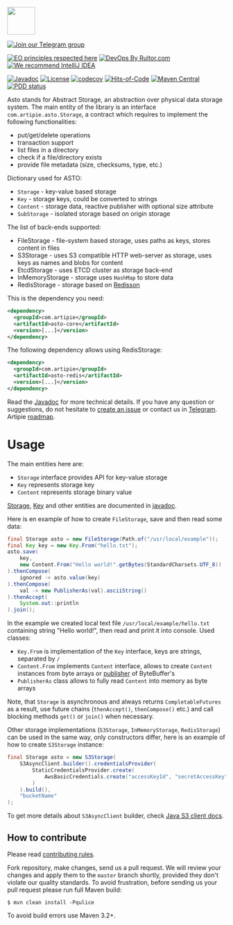 <a href="http://artipie.com"><img src="https://www.artipie.com/logo.svg" width="64px" height="64px"/></a>

[![Join our Telegram group](https://img.shields.io/badge/Join%20us-Telegram-blue?&logo=telegram&?link=http://right&link=http://t.me/artipie)](http://t.me/artipie)

[![EO principles respected here](https://www.elegantobjects.org/badge.svg)](https://www.elegantobjects.org)
[![DevOps By Rultor.com](http://www.rultor.com/b/artipie/asto)](http://www.rultor.com/p/artipie/asto)
[![We recommend IntelliJ IDEA](https://www.elegantobjects.org/intellij-idea.svg)](https://www.jetbrains.com/idea/)

[![Javadoc](http://www.javadoc.io/badge/com.artipie/asto-core.svg)](http://www.javadoc.io/doc/com.artipie/asto-core)
[![License](https://img.shields.io/badge/license-MIT-green.svg)](https://github.com/artipie/asto/blob/master/LICENSE.txt)
[![codecov](https://codecov.io/gh/artipie/asto/branch/master/graph/badge.svg)](https://codecov.io/gh/artipie/asto)
[![Hits-of-Code](https://hitsofcode.com/github/artipie/asto)](https://hitsofcode.com/view/github/artipie/asto)
[![Maven Central](https://maven-badges.herokuapp.com/maven-central/com.artipie/asto-core/badge.svg)](https://maven-badges.herokuapp.com/maven-central/com.artipie/asto-core)
[![PDD status](http://www.0pdd.com/svg?name=artipie/asto)](http://www.0pdd.com/p?name=artipie/asto)

Asto stands for Abstract Storage, an abstraction over physical data storage system.
The main entity of the library is an interface `com.artipie.asto.Storage`, a contract
which requires to implement the following functionalities:

* put/get/delete operations
* transaction support
* list files in a directory
* check if a file/directory exists
* provide file metadata (size, checksums, type, etc.)

Dictionary used for ASTO:
 - `Storage` - key-value based storage
 - `Key` - storage keys, could be converted to strings
 - `Content` - storage data, reactive publisher with optional size attribute
 - `SubStorage` - isolated storage based on origin storage


The list of back-ends supported:
 - FileStorage - file-system based storage, uses paths as keys, stores content in files
 - S3Storage - uses S3 compatible HTTP web-server as storage, uses keys as names and blobs for content
 - EtcdStorage - uses ETCD cluster as storage back-end
 - InMemoryStorage - storage uses `HashMap` to store data
 - RedisStorage - storage based on [Redisson](https://github.com/redisson/redisson)


This is the dependency you need:

```xml
<dependency>
  <groupId>com.artipie</groupId>
  <artifactId>asto-core</artifactId>
  <version>[...]</version>
</dependency>
```

The following dependency allows using RedisStorage:

```xml
<dependency>
  <groupId>com.artipie</groupId>
  <artifactId>asto-redis</artifactId>
  <version>[...]</version>
</dependency>
```

Read the [Javadoc](http://www.javadoc.io/doc/com.artipie/asto-core) for more technical details. 
If you have any question or suggestions, do not hesitate to [create an issue](https://github.com/artipie/asto/issues/new) 
or contact us in [Telegram](https://t.me/artipie).  
Artipie [roadmap](https://github.com/orgs/artipie/projects/3).

# Usage

The main entities here are:
 - `Storage` interface provides API for key-value storage
 - `Key` represents storage key
 - `Content` represents storage binary value

[Storage](https://www.javadoc.io/doc/com.artipie/asto/latest/com/artipie/asto/Storage.html),
[Key](https://www.javadoc.io/doc/com.artipie/asto/latest/com/artipie/asto/Key.html) and other entities are
documented in [javadoc](https://www.javadoc.io/doc/com.artipie/asto/latest/index.html).

Here is en example of how to create `FileStorage`, save and then read some data:
```java
final Storage asto = new FileStorage(Path.of("/usr/local/example"));
final Key key = new Key.From("hello.txt");
asto.save(
    key,
    new Content.From("Hello world!".getBytes(StandardCharsets.UTF_8))
).thenCompose(
    ignored -> asto.value(key)
).thenCompose(
    val -> new PublisherAs(val).asciiString()
).thenAccept(
    System.out::println
).join();
```
In the example we created local text file `/usr/local/example/hello.txt` containing string "Hello world!",
then read and print it into console. Used classes:
- `Key.From` is implementation of the `Key` interface, keys are strings, separated by `/`
- `Content.From` implements `Content` interface, allows to create `Content` instances from 
  byte arrays or [publisher](https://www.reactive-streams.org/reactive-streams-1.0.4-javadoc/org/reactivestreams/Publisher.html) of ByteBuffer's
- `PublisherAs` class allows to fully read `Content` into memory as byte arrays

Note, that `Storage` is asynchronous and always returns `CompletableFutures` as a result, use 
future chains (`thenAccept()`, `thenCompose()` etc.) and call blocking methods `get()` or `join()` 
when necessary.

Other storage implementations (`S3Storage`, `InMemoryStorage`, `RedisStorage`) can be used in the same way, only
constructors differ, here is an example of how to create `S3Storage` instance:

```java
final Storage asto = new S3Storage(
    S3AsyncClient.builder().credentialsProvider(
        StaticCredentialsProvider.create(
            AwsBasicCredentials.create("accessKeyId", "secretAccessKey")
        )
    ).build(),
    "bucketName"
);
```

To get more details about `S3AsyncClient` builder, check 
[Java S3 client docs](https://sdk.amazonaws.com/java/api/latest/software/amazon/awssdk/services/s3/S3AsyncClient.html).

## How to contribute

Please read [contributing rules](https://github.com/artipie/artipie/blob/master/CONTRIBUTING.md).

Fork repository, make changes, send us a pull request. We will review
your changes and apply them to the `master` branch shortly, provided
they don't violate our quality standards. To avoid frustration, before
sending us your pull request please run full Maven build:

```
$ mvn clean install -Pqulice
```

To avoid build errors use Maven 3.2+.

